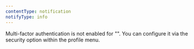 ```yaml
---
contentType: notification
notifyType: info
---
```


Multi-factor authentication is not enabled for "<LookupValue name='username'></LookupValue>". You can configure it via the security option within the profile menu.
